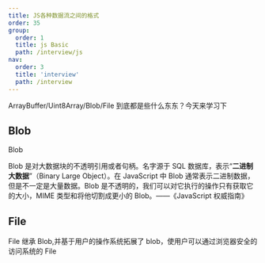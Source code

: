 ```yaml
---
title: JS各种数据流之间的格式
order: 35
group:
  order: 1
  title: js Basic
  path: /interview/js
nav:
  order: 3
  title: 'interview'
  path: /interview
---
```


ArrayBuffer/Uint8Array/Blob/File 到底都是些什么东东？今天来学习下

## Blob

Blob

Blob 是对大数据块的不透明引用或者句柄。名字源于 SQL 数据库，表示“**二进制大数据**”（Binary Large Object）。在 JavaScript 中 Blob 通常表示二进制数据，但是不一定是大量数据。Blob 是不透明的，我们可以对它执行的操作只有获取它的大小，MIME 类型和将他切割成更小的 Blob。——《JavaScript 权威指南》

## File

File 继承 Blob,并基于用户的操作系统拓展了 blob，使用户可以通过浏览器安全的访问系统的 File
